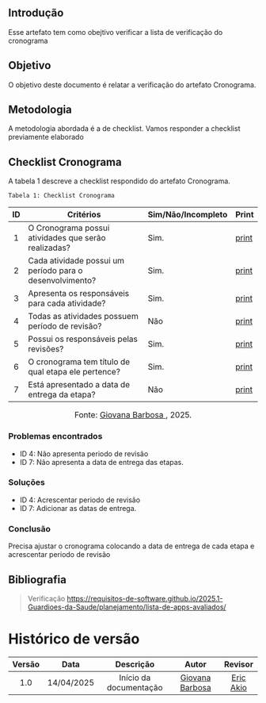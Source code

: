 ## Introdução
Esse artefato tem como obejtivo verificar a lista de verificação do cronograma

## Objetivo
O objetivo deste documento é relatar a verificação do artefato Cronograma.

## Metodologia
A metodologia abordada é a de checklist. Vamos responder a checklist previamente elaborado

## Checklist Cronograma
A tabela 1 descreve a checklist respondido do artefato Cronograma.

    Tabela 1: Checklist Cronograma

|ID| Critérios                             | Sim/Não/Incompleto        | Print
| :----: | --------- | ---------- | ---------- | 
| 1 | O Cronograma possui atividades que serão realizadas?| Sim.| [print](https://drive.google.com/file/d/1SNVtO1Dbi5h7drkfLvD2yurDPu55ua2I/view?usp=sharing) |
| 2 | Cada atividade possui um período para o desenvolvimento?| Sim.| [print](https://drive.google.com/file/d/1SNVtO1Dbi5h7drkfLvD2yurDPu55ua2I/view?usp=sharing) |
| 3 | Apresenta os responsáveis para cada atividade?| Sim.| [print](https://drive.google.com/file/d/1SNVtO1Dbi5h7drkfLvD2yurDPu55ua2I/view?usp=sharing) |
| 4 | Todas as atividades possuem período de revisão?| Não| [print](https://drive.google.com/file/d/1SNVtO1Dbi5h7drkfLvD2yurDPu55ua2I/view?usp=sharing) |
| 5 | Possui os responsáveis pelas revisões? | Sim.| [print](https://drive.google.com/file/d/1SNVtO1Dbi5h7drkfLvD2yurDPu55ua2I/view?usp=sharing) |
| 6 | O cronograma tem título de qual etapa ele pertence?| Sim.| [print](https://drive.google.com/file/d/1SNVtO1Dbi5h7drkfLvD2yurDPu55ua2I/view?usp=sharing) |
| 7 | Está apresentado a data de entrega da etapa? |Não| [print](https://drive.google.com/file/d/1SNVtO1Dbi5h7drkfLvD2yurDPu55ua2I/view?usp=sharing) |

<font size="3"><p style="text-align: center">Fonte: [Giovana Barbosa ](https://github.com/gio221), 2025.</p></font>


### Problemas encontrados
- ID 4: Não apresenta periodo de revisão
- ID 7: Não apresenta a data de entrega das etapas.

### Soluções
- ID 4: Acrescentar periodo de revisão
- ID 7: Adicionar as datas de entrega.

### Conclusão
Precisa ajustar o cronograma colocando a data de entrega de cada etapa e acrescentar periodo de revisão

## Bibliografia
> Verificação https://requisitos-de-software.github.io/2025.1-Guardioes-da-Saude/planejamento/lista-de-apps-avaliados/


# Histórico de versão

| Versão |    Data    |       Descrição        |                     Autor                      |                  Revisor                   |
| :----: | :--------: | :--------------------: | :--------------------------------------------: | :----------------------------------------: |
|  1.0   | 14/04/2025 | Início da documentação | [Giovana Barbosa ](https://github.com/gio221)  | [Eric Akio](https://github.com/eric-kingu)  |